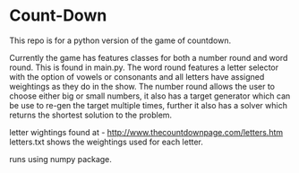 # Count-Down
This repo is for a python version of the game of countdown.

Currently the game has features classes for both a number round and word round. This is found in main.py.
The word round features a letter selector with the option of vowels or consonants and all letters have assigned weightings as they do in the show. 
The number round allows the user to choose either big or small numbers, it also has a target generator which can be use to re-gen the target multiple times,
further it also has a solver which returns the shortest solution to the problem.

letter wightings found at - http://www.thecountdownpage.com/letters.htm
letters.txt shows the weightings used for each letter.

runs using numpy package.